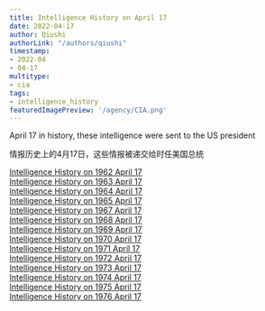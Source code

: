 ```yaml
---
title: Intelligence History on April 17
date: 2022-04-17
author: Qiushi 
authorLink: "/authors/qiushi"
timestamp: 
- 2022-04
- 04-17
multitype: 
- cia
tags: 
- intelligence_history
featuredImagePreview: '/agency/CIA.png'
---
```



April 17 in history, these intelligence were sent to the US president

情报历史上的4月17日，这些情报被递交给时任美国总统

<!--more-->







[Intelligence History on 1962 April 17](/dailybrief/1962-04-17)   
[Intelligence History on 1963 April 17](/dailybrief/1963-04-17)   
[Intelligence History on 1964 April 17](/dailybrief/1964-04-17)   
[Intelligence History on 1965 April 17](/dailybrief/1965-04-17)   
[Intelligence History on 1967 April 17](/dailybrief/1967-04-17)   
[Intelligence History on 1968 April 17](/dailybrief/1968-04-17)   
[Intelligence History on 1969 April 17](/dailybrief/1969-04-17)   
[Intelligence History on 1970 April 17](/dailybrief/1970-04-17)   
[Intelligence History on 1971 April 17](/dailybrief/1971-04-17)   
[Intelligence History on 1972 April 17](/dailybrief/1972-04-17)   
[Intelligence History on 1973 April 17](/dailybrief/1973-04-17)   
[Intelligence History on 1974 April 17](/dailybrief/1974-04-17)   
[Intelligence History on 1975 April 17](/dailybrief/1975-04-17)   
[Intelligence History on 1976 April 17](/dailybrief/1976-04-17)   
